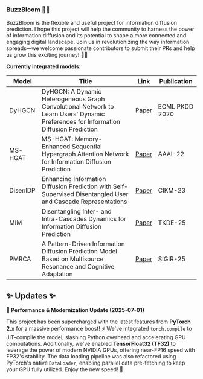 ### BuzzBloom 🌼🐝

BuzzBloom is the flexible and useful project for information diffusion prediction. I hope this project will help the community to harness the power of information diffusion and its potential to shape a more connected and engaging digital landscape. Join us in revolutionizing the way information spreads—we welcome passionate contributors to submit their PRs and help us grow this exciting journey! 🌟✨

**Currently integrated models**:

| **Model** | **Title**                                                                                                           | **Link**                                                    | **Publication** |
|---------|---------------------------------------------------------------------------------------------------------------------|------------------------------------------------------------------|-----------------|
| DyHGCN  | DyHGCN: A Dynamic Heterogeneous Graph Convolutional Network to Learn Users' Dynamic Preferences for Information Diffusion Prediction | [Paper](https://dl.acm.org/doi/10.1007/978-3-030-67664-3_21) | ECML PKDD 2020  |
| MS-HGAT | MS-HGAT: Memory-Enhanced Sequential Hypergraph Attention Network for Information Diffusion Prediction | [Paper](https://ojs.aaai.org/index.php/AAAI/article/view/20334) | AAAI-22         |
| DisenIDP | Enhancing Information Diffusion Prediction with Self-Supervised Disentangled User and Cascade Representations | [Paper](https://dl.acm.org/doi/abs/10.1145/3583780.3615230) | CIKM-23         |
| MIM     | Disentangling Inter- and Intra-Cascades Dynamics for Information Diffusion Prediction | [Paper](https://doi.org/10.1109/TKDE.2025.3568289) | TKDE-25         |
| PMRCA   | A Pattern-Driven Information Diffusion Prediction Model Based on Multisource Resonance and Cognitive Adaptation | [Paper](https://doi.org/10.1145/3726302.3729883) | SIGIR-25        |


## ✨ Updates ✨

**🚀 Performance & Modernization Update (2025-07-01)**

This project has been supercharged with the latest features from **PyTorch 2.x** for a massive performance boost! ⚡ We've integrated `torch.compile` to JIT-compile the model, slashing Python overhead and accelerating GPU computations. Additionally, we've enabled **TensorFloat32 (TF32)** to leverage the power of modern NVIDIA GPUs, offering near-FP16 speed with FP32's stability. The data loading pipeline was also refactored using PyTorch's native `DataLoader`, enabling parallel data pre-fetching to keep your GPU fully utilized. Enjoy the new speed! 💨